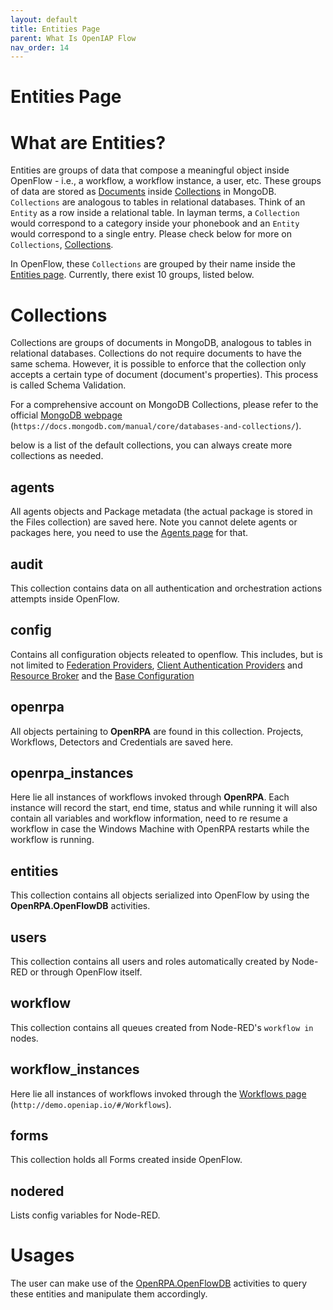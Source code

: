 ```yaml
---
layout: default
title: Entities Page
parent: What Is OpenIAP Flow
nav_order: 14
---
```

# Entities Page

What are Entities?
==================
Entities are groups of data that compose a meaningful object inside OpenFlow - i.e., a workflow, a workflow instance, a user, etc. These groups of data are stored as [Documents](https://docs.mongodb.com/manual/core/document/) inside [Collections](https://docs.mongodb.com/manual/core/databases-and-collections/#collections) in MongoDB. `Collections` are analogous to tables in relational databases. Think of an `Entity` as a row inside a relational table. In layman terms, a `Collection` would correspond to a category inside your phonebook and an `Entity` would correspond to a single entry. Please check below for more on `Collections`, [Collections](#collections).

In OpenFlow, these `Collections` are grouped by their name inside the [Entities page](https://app.openiap.io/#/Entities/entities). Currently, there exist 10 groups, listed below.

Collections
===========
Collections are groups of documents in MongoDB, analogous to tables in relational databases. Collections do not require documents to have the same schema. However, it is possible to enforce that the collection only accepts a certain type of document (document's properties). This process is called Schema Validation.

For a comprehensive account on MongoDB Collections, please refer to the official [MongoDB webpage](https://docs.mongodb.com/manual/core/databases-and-collections/) (`https://docs.mongodb.com/manual/core/databases-and-collections/`).

below is a list of the default collections, you can always create more collections as needed.

agents
------
All agents objects and Package metadata (the actual package is stored in the Files collection) are saved here.
Note you cannot delete agents or packages here, you need to use the [Agents page](AgentsPage) for that.

audit
-----
This collection contains data on all authentication and orchestration actions attempts inside OpenFlow.

config
------
Contains all configuration objects releated to openflow.
This includes, but is not limited to [Federation Providers](FederationProviders), [Client Authentication Providers](ClientAuthPage) and 
[Resource Broker](ResourcePage) and the [Base Configuration](ConfigurationValues)

openrpa
-------
All objects pertaining to **OpenRPA** are found in this collection. Projects, Workflows, Detectors and Credentials are saved here.

openrpa_instances
-----------------
Here lie all instances of workflows invoked through **OpenRPA**. Each instance will record the start, end time, status and while running it will also contain all variables and workflow information, need to re resume a workflow in case the Windows Machine with OpenRPA restarts while the workflow is running.

entities
--------
This collection contains all objects serialized into OpenFlow by using the **OpenRPA.OpenFlowDB** activities.



users
-----
This collection contains all users and roles automatically created by Node-RED or through OpenFlow itself.

workflow
--------
This collection contains all queues created from Node-RED's `workflow in` nodes.

workflow_instances
------------------
Here lie all instances of workflows invoked through the [Workflows page](http://demo.openiap.io/#/Workflows) (`http://demo.openiap.io/#/Workflows`).

forms
-----
This collection holds all Forms created inside OpenFlow.

nodered
-------
Lists config variables for Node-RED.


Usages
======
The user can make use of the [OpenRPA.OpenFlowDB](#openrpa-openflowdb) activities to query these entities and manipulate them accordingly.

